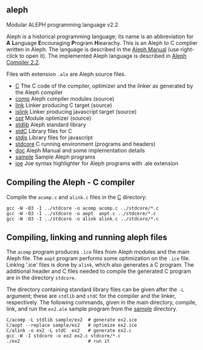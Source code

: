 ## aleph
Modular ALEPH programming language v2.2

Aleph is a historical programming language; its name is an abbreviation for
**A** **L**anguage **E**ncouraging **P**rogram **H**iearachy.
This is an Aleph to C complier written in Aleph. The language is described
in the [Aleph Manual](https://lcsirmaz.github.io/aleph/) (use right-click to
open it). The implemented Aleph language is described in
[Aleph Compiler 2.2](https://lcsirmaz.github.io/aleph/alephcomp.html).

Files with extension `.ale` are Aleph source files.

* [C](C) The C code of the compiler, optimizer and the linker as generated by the Aleph compiler
* [comp](comp) Aleph compiler modules (source)
* [link](link) Linker producing C target (source)
* [jslink](jslink) Linker producing javascript target (source)
* [opt](opt) Module optimizer (source)
* [stdlib](stdlib) Aleph standard library
* [stdC](stdC) Library files for C
* [stdjs](stdjs) Library files for javascript
* [stdcore](stdcore) C running environment (programs and headers)
* [doc](doc) Aleph Manual and some implementation details
* [sample](sample) Sample Aleph programs
* [joe](joe) Joe syntax highlighter for Aleph programs with .ale extension

## Compiling the Aleph - C compiler

Compile the `acomp.c` and `alink.c` files in the [C](C) directory:

    gcc -W -O3 -I ../stdcore -o acomp acomp.c ../stdcore/*.c
    gcc -W -O3 -I ../stdcore -o aopt  aopt.c ../stdcore/*.c
    gcc -W -O3 -I ../stdcore -o alink alink.c ../stdcore/*.c
   
## Compiling, linking and running aleph files

The `acomp` program produces `.ice` files from Aleph modules and the main Aleph file.
The `aopt` program performs some optimization on the `.ice` file.
Linking '.ice' files is done by `alink`, which also generates a C program.
The additional header and C files needed to compile the generated C program
are in the directory `stdcore`.

The directory containing standard library files can be given after the `-L`
argument; these are `stdlib` and `stdC` for the compiler and the linker,
respectively. The following commands, given in the main directory, compile, link,
and run the `ex2.ale` sample program from the [sample](sample) directory.

    C/acomp -L stdlib sample/ex2  # generate ex2.ice
    C/aopt --replace sample/ex2   # optimize ex2.ice
    C/alink -o ex2 -L stdC  ex2   # generate ex2.c
    gcc -W -I stdcore -o ex2 ex2.c stdcore/*.c
    ./ex2                         # run it

